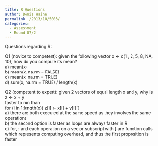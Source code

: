 ```yaml
---
title: R Questions
author: Denis Haine
permalink: /2013/10/5003/
categories:
  - Assessment
  - Round 07/2
---
```

Questions regarding R:

Q1 (novice to competent): given the following vector x <- c(1 , 2, 5, 8, NA, 10), how do you compute its mean?  
a) mean(x)  
b) mean(x, na.rm = FALSE)  
c) mean(x, na.rm = TRUE)  
d) sum(x, na.rm = TRUE) / length(x)

Q2 (competent to expert): given 2 vectors of equal length x and y, why is  
z <- x + y  
faster to run than  
for (i in 1:length(x)) z[i] <- x[i] + y[i] ?  
a) there are both executed at the same speed as they involves the same operations  
b) the second option is faster as loops are always faster in R  
c) for, : and each operation on a vector subscript with [ are function calls which represents computing overhead, and thus the first proposition is faster
